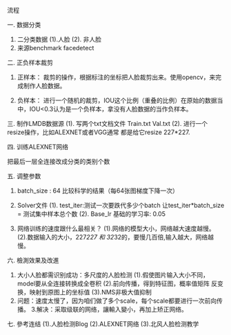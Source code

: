 流程

一. 数据分类
1. 二分类数据
(1).人脸
(2). 非人脸
2. 来源benchmark facedetect

二. 正负样本裁剪
1. 正样本：
裁剪的操作，根据标注的坐标把人脸裁剪出来。使用opencv，来完成制作人脸数据。


2. 负样本：
进行一个随机的裁剪，IOU这个比例（重叠的比例）在原始的数据当中，IOU<0.3认为是一个负样本，拿没有人脸数据的当作负样本。

三. 制作LMDB数据源
      (1). 写两个txt文档文件
              Train.txt
              Val.txt
     (2). 进行一个resize操作，比如ALEXNET或者VGG通常     都是给它resize 227*227.

四. 训练ALEXNET网络

把最后一层全连接改成分类的类别个数 


五. 调整参数
1. batch_size  : 64 比较科学的结果（每64张图梯度下降一次）
2. Solver文件
(1). test_iter:测试一次要跌代多少个batch
让test_iter*batch_size = 测试集中样本总个数
       (2). Base_lr 基础的学习率: 0.05

3. 网络训练的速度跟什么最相关？
(1).网络的模型大小，网络越大速度越慢。
(2).数据输入的大小，227*227 和 32*32的，要慢几百倍,输入越大，网络越慢。

六. 檢測效果及改進
1. 大小人脸都需识别成功：多尺度的人脸检测
 (1).假使图片输入大小不同，model要从全连接转换成全卷积
  (2).前向传播，得到特征图，概率值矩阵
反变换，映射到原图上的坐标值
  (3).NMS非极大值抑制
2. 问题：速度太慢了，因为咱们做了多个scale，每个scale都要进行一次前向传播。
3.解决：采取级联的网络，讓輸入變小，再加上矫正网络。


七. 參考连结
   (1).人脸检测Blog
 (2).ALEXNET网络
   (3).北风人脸检测教学
